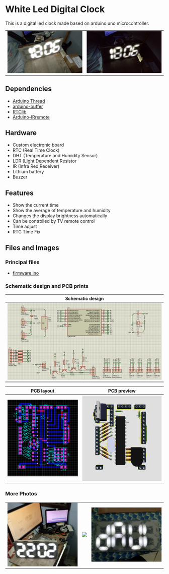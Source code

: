 # White Led Digital Clock
This is a digital led clock made based on arduino uno microcontroller.


|   |   |
|:-:|:-:|
|![](https://raw.githubusercontent.com/daviinacio/white_led_digital_clock/gh-pages/photos/20190101_195619.jpg)|![](https://raw.githubusercontent.com/daviinacio/white_led_digital_clock/gh-pages/photos/20190101_195603.jpg)|

## Dependencies
- [Arduino Thread](https://github.com/ivanseidel/ArduinoThread)
- [arduino-buffer](https://github.com/daviinacio/arduino-buffer)
- [RTClib](https://github.com/adafruit/RTClib)
- [Arduino-IRremote](https://github.com/z3t0/Arduino-IRremote)

## Hardware
- Custom electronic board
- RTC (Real Time Clock)
- DHT (Temperature and Humidity Sensor)
- LDR (Light Dependent Resistor
- IR (Infra Red Receiver)
- Lithium battery
- Buzzer

## Features
- Show the current time
- Show the average of temperature and humidity
- Changes the display brightness automatically
- Can be controlled by TV remote control
- Time adjust
- RTC Time Fix

## Files and Images

### Principal files
- [firmware.ino](https://github.com/daviinacio/White_Led_Digital_Clock/blob/master/firmware/firmware.ino)

### Schematic design and PCB prints

| Schematic design |
|:----------------:|
|![Schematic design](/hardware/prints_v2/Schematic_design.png)|

| PCB layout | PCB preview |
|:----------:|:-----------:|
|![PCB layout](/hardware/prints_v2/PCB_layout.png)| ![PCB preview](/hardware/prints_v2/PCB_preview.png)


### More Photos

|   |   |   |
|:-:|:-:|:-:|
|![](https://raw.githubusercontent.com/daviinacio/white_led_digital_clock/gh-pages/photos/20190105_220150-1.jpg)|![](https://raw.githubusercontent.com/daviinacio/white_led_digital_clock/gh-pages/photos/20190111_230230-1.jpg)|![](https://raw.githubusercontent.com/daviinacio/white_led_digital_clock/gh-pages/photos/20190112_202421_Burst01-1.jpg)|




